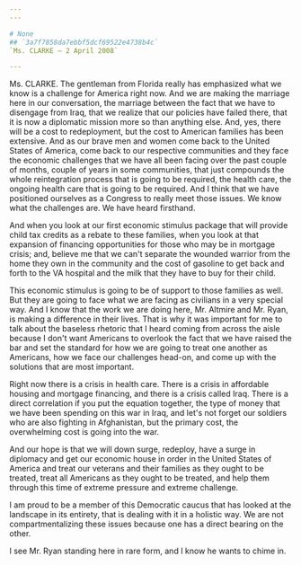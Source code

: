 ```yaml
---
---

# None
## `3a7f7858da7ebbf5dcf69522e4738b4c`
`Ms. CLARKE — 2 April 2008`

---
```



Ms. CLARKE. The gentleman from Florida really has emphasized what we 
know is a challenge for America right now. And we are making the 
marriage here in our conversation, the marriage between the fact that 
we have to disengage from Iraq, that we realize that our policies have 
failed there, that it is now a diplomatic mission more so than anything 
else. And, yes, there will be a cost to redeployment, but the cost to 
American families has been extensive. And as our brave men and women 
come back to the United States of America, come back to our respective 
communities and they face the economic challenges that we have all been 
facing over the past couple of months, couple of years in some 
communities, that just compounds the whole reintegration process that 
is going to be required, the health care, the ongoing health care that 
is going to be required. And I think that we have positioned ourselves 
as a Congress to really meet those issues. We know what the challenges 
are. We have heard firsthand.

And when you look at our first economic stimulus package that will 
provide child tax credits as a rebate to these families, when you look 
at that expansion of financing opportunities for those who may be in 
mortgage crisis; and, believe me that we can't separate the wounded 
warrior from the home they own in the community and the cost of 
gasoline to get back and forth to the VA hospital and the milk that 
they have to buy for their child.



This economic stimulus is going to be of support to those families as 
well. But they are going to face what we are facing as civilians in a 
very special way. And I know that the work we are doing here, Mr. 
Altmire and Mr. Ryan, is making a difference in their lives. That is 
why it was important for me to talk about the baseless rhetoric that I 
heard coming from across the aisle because I don't want Americans to 
overlook the fact that we have raised the bar and set the standard for 
how we are going to treat one another as Americans, how we face our 
challenges head-on, and come up with the solutions that are most 
important.

Right now there is a crisis in health care. There is a crisis in 
affordable housing and mortgage financing, and there is a crisis called 
Iraq. There is a direct correlation if you put the equation together, 
the type of money that we have been spending on this war in Iraq, and 
let's not forget our soldiers who are also fighting in Afghanistan, but 
the primary cost, the overwhelming cost is going into the war.

And our hope is that we will down surge, redeploy, have a surge in 
diplomacy and get our economic house in order in the United States of 
America and treat our veterans and their families as they ought to be 
treated, treat all Americans as they ought to be treated, and help them 
through this time of extreme pressure and extreme challenge.

I am proud to be a member of this Democratic caucus that has looked 
at the landscape in its entirety, that is dealing with it in a holistic 
way. We are not compartmentalizing these issues because one has a 
direct bearing on the other.

I see Mr. Ryan standing here in rare form, and I know he wants to 
chime in.